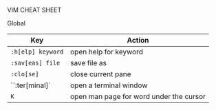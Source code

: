 VIM CHEAT SHEET

Global

| Key               | Action                                  |
| ----------------- | --------------------------------------- |
| `:h[elp] keyword` | open help for keyword                   |
| `:sav[eas] file`  | save file as                            |
| `:clo[se]`        | close current pane                      |
| ``:ter[minal]`    | open a terminal window                  |
| `K`               | open man page for word under the cursor |
